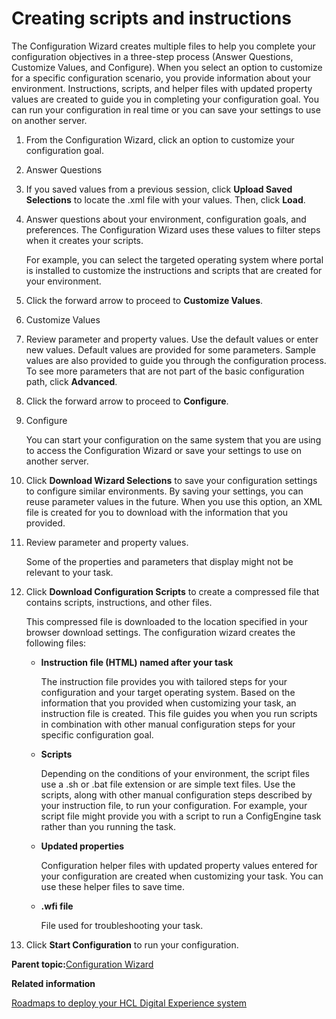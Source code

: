 # Creating scripts and instructions

The Configuration Wizard creates multiple files to help you complete your configuration objectives in a three-step process \(Answer Questions, Customize Values, and Configure\). When you select an option to customize for a specific configuration scenario, you provide information about your environment. Instructions, scripts, and helper files with updated property values are created to guide you in completing your configuration goal. You can run your configuration in real time or you can save your settings to use on another server.

1.  From the Configuration Wizard, click an option to customize your configuration goal.

2.  Answer Questions
3.  If you saved values from a previous session, click **Upload Saved Selections** to locate the .xml file with your values. Then, click **Load**.

4.  Answer questions about your environment, configuration goals, and preferences. The Configuration Wizard uses these values to filter steps when it creates your scripts.

    For example, you can select the targeted operating system where portal is installed to customize the instructions and scripts that are created for your environment.

5.  Click the forward arrow to proceed to **Customize Values**.

6.  Customize Values
7.  Review parameter and property values. Use the default values or enter new values. Default values are provided for some parameters. Sample values are also provided to guide you through the configuration process. To see more parameters that are not part of the basic configuration path, click **Advanced**.

8.  Click the forward arrow to proceed to **Configure**.

9.  Configure

    You can start your configuration on the same system that you are using to access the Configuration Wizard or save your settings to use on another server.

10. Click **Download Wizard Selections** to save your configuration settings to configure similar environments. By saving your settings, you can reuse parameter values in the future. When you use this option, an XML file is created for you to download with the information that you provided.

11. Review parameter and property values.

    Some of the properties and parameters that display might not be relevant to your task.

12. Click **Download Configuration Scripts** to create a compressed file that contains scripts, instructions, and other files.

    This compressed file is downloaded to the location specified in your browser download settings. The configuration wizard creates the following files:

    -   **Instruction file \(HTML\) named after your task**

        The instruction file provides you with tailored steps for your configuration and your target operating system. Based on the information that you provided when customizing your task, an instruction file is created. This file guides you when you run scripts in combination with other manual configuration steps for your specific configuration goal.

    -   **Scripts**

        Depending on the conditions of your environment, the script files use a .sh or .bat file extension or are simple text files. Use the scripts, along with other manual configuration steps described by your instruction file, to run your configuration. For example, your script file might provide you with a script to run a ConfigEngine task rather than you running the task.

    -   **Updated properties**

        Configuration helper files with updated property values entered for your configuration are created when customizing your task. You can use these helper files to save time.

    -   **.wfi file**

        File used for troubleshooting your task.

13. Click **Start Configuration** to run your configuration.


**Parent topic:**[Configuration Wizard](../config/cw_overview.md)

**Related information**  


[Roadmaps to deploy your HCL Digital Experience system](../install/deployment_patterns.md)

